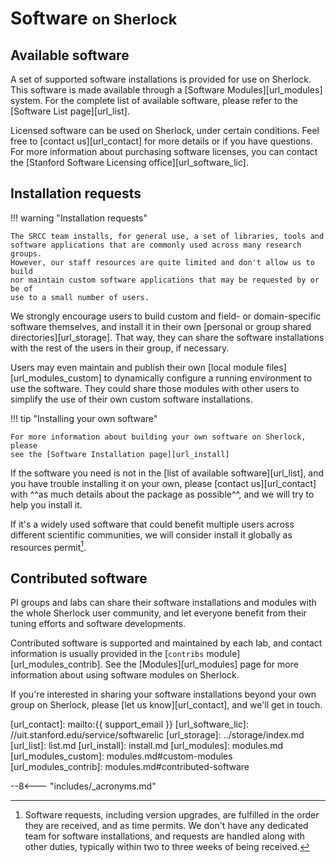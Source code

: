 # Software <small>on Sherlock</small>

## Available software

A set of supported software installations is provided for use on Sherlock. This
software is made available through a [Software Modules][url_modules] system.
For the complete list of available software, please refer to the [Software List
page][url_list].

Licensed software can be used on Sherlock, under certain conditions. Feel free
to [contact us][url_contact] for more details or if you have questions. For more
information about purchasing software licenses, you can contact the [Stanford
Software Licensing office][url_software_lic].


## Installation requests

!!! warning "Installation requests"

    The SRCC team installs, for general use, a set of libraries, tools and
    software applications that are commonly used across many research groups.
    However, our staff resources are quite limited and don't allow us to build
    nor maintain custom software applications that may be requested by or be of
    use to a small number of users.

We strongly encourage users to build custom and field- or domain-specific
software themselves, and install it in their own [personal or group shared
directories][url_storage]. That way, they can share the software installations
with the rest of the users in their group, if necessary.

Users may even maintain and publish their own [local module
files][url_modules_custom] to dynamically configure a running environment to
use the software. They could share those modules with other users to simplify
the use of their own custom software installations.

!!! tip "Installing your own software"

    For more information about building your own software on Sherlock, please
    see the [Software Installation page][url_install]

If the software you need is not in the [list of available software][url_list],
and you have trouble installing it on your own, please [contact
us][url_contact] with ^^as much details about the package as possible^^, and we
will try to help you install it.

If it's a widely used software that could benefit multiple users across
different scientific communities, we will consider install it globally as
resources permit[^install_req].


## Contributed software

PI groups and labs can share their software installations and modules with the
whole Sherlock user community, and let everyone benefit from their tuning
efforts and software developments.

Contributed software is supported and maintained by each lab, and contact
information is usually provided in the [`contribs` module][url_modules_contrib].
See the [Modules][url_modules] page for more information about using software
modules on Sherlock.

If you're interested in sharing your software installations beyond your own
group on Sherlock, please [let us know][url_contact], and we'll get in touch.



[comment]: #  (link URLs -----------------------------------------------------)

[url_contact]:         mailto:{{ support_email }}
[url_software_lic]:    //uit.stanford.edu/service/softwarelic
[url_storage]:         ../storage/index.md
[url_list]:            list.md
[url_install]:         install.md
[url_modules]:         modules.md
[url_modules_custom]:  modules.md#custom-modules
[url_modules_contrib]: modules.md#contributed-software


[comment]: #  (footnotes -----------------------------------------------------)

[^install_req]: Software requests, including version upgrades, are fulfilled in
  the order they are received, and as time permits. We don't have any dedicated
  team for software installations, and requests are handled along with other
  duties, typically within two to three weeks of being received.


--8<--- "includes/_acronyms.md"

